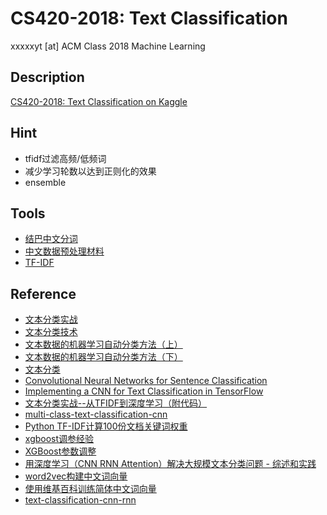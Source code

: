 # CS420-2018: Text Classification

xxxxxyt [at] ACM Class 2018 Machine Learning

## Description

[CS420-2018: Text Classification on Kaggle](https://www.kaggle.com/c/cs420-2018-text-classification)

## Hint

- tfidf过滤高频/低频词
- 减少学习轮数以达到正则化的效果
- ensemble

## Tools

- [结巴中文分词](https://github.com/fxsjy/jieba)
- [中文数据预处理材料](https://github.com/dongxiexidian/Chinese)
- [TF-IDF](https://github.com/hrs/python-tf-idf)

## Reference

- [文本分类实战](http://www.cnblogs.com/Matrix_Yao/p/4793564.html)
- [文本分类技术](http://www.blogjava.net/zhenandaci/category/31868.html?Show=All)
- [文本数据的机器学习自动分类方法（上）](http://www.infoq.com/cn/articles/machine-learning-automatic-classification-of-text-data#)
- [文本数据的机器学习自动分类方法（下）](http://www.infoq.com/cn/articles/machine-learning-automatic-classification-of-text-data-part2)
- [文本分类](http://blog.csdn.net/qq_16912257/article/details/52994788)
- [Convolutional Neural Networks for Sentence Classification](https://arxiv.org/abs/1408.5882)
- [Implementing a CNN for Text Classification in TensorFlow](http://www.wildml.com/2015/12/implementing-a-cnn-for-text-classification-in-tensorflow/)
- [文本分类实战--从TFIDF到深度学习（附代码）](https://blog.csdn.net/liuchonge/article/details/72614524)
- [multi-class-text-classification-cnn](https://github.com/jiegzhan/multi-class-text-classification-cnn)
- [Python TF-IDF计算100份文档关键词权重](http://www.cnblogs.com/chenbjin/p/3851165.html)
- [xgboost调参经验](https://blog.csdn.net/u010414589/article/details/51153310)
- [XGBoost参数调整](https://www.2cto.com/kf/201607/528771.html)
- [用深度学习（CNN RNN Attention）解决大规模文本分类问题 - 综述和实践](https://zhuanlan.zhihu.com/p/25928551)
- [word2vec构建中文词向量](http://www.cnblogs.com/Newsteinwell/p/6034747.html)
- [使用维基百科训练简体中文词向量](http://www.cnblogs.com/robert-dlut/p/6586621.html)
- [text-classification-cnn-rnn](https://github.com/gaussic/text-classification-cnn-rnn)
